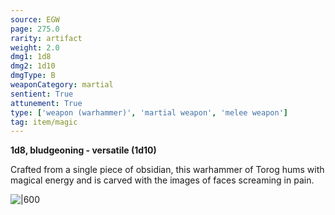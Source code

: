 ```yaml
---
source: EGW
page: 275.0
rarity: artifact
weight: 2.0
dmg1: 1d8
dmg2: 1d10
dmgType: B
weaponCategory: martial
sentient: True
attunement: True
type: ['weapon (warhammer)', 'martial weapon', 'melee weapon']
tag: item/magic
---
```


**1d8, bludgeoning - versatile (1d10)**

Crafted from a single piece of obsidian, this warhammer of Torog hums with magical energy and is carved with the images of faces screaming in pain.


![|600](https://5e.tools/img/items/EGW/Grovelthrash.png)